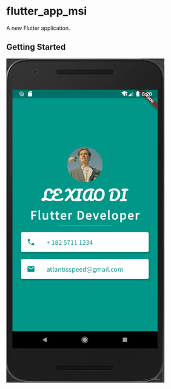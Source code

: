 # flutter_app_msi

A new Flutter application.

## Getting Started

![demo1](https://github.com/ChinaVolvocars/flutter_app_msi/blob/master/img/demo1.png)